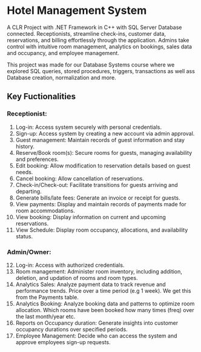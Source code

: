 # Hotel Management System
A CLR Project with .NET Framework in C++ with SQL Server Database connected. Receptionists, streamline check-ins, customer data, reservations, and billing effortlessly through the application. Admins take control with intuitive room management, analytics on bookings, sales data and occupancy, and employee management.

This project was made for our Database Systems course where we explored SQL queries, stored procedures, triggers, transactions as well ass Database creation, normalization and more.

## Key Fuctionalities
### Receptionist:
1.	Log-in: Access system securely with personal credentials.
2.	Sign-up: Access system by creating a new account via admin approval. 
3.	Guest management: Maintain records of guest information and stay history.
4.	Reserve/Book room(s): Secure rooms for guests, managing availability and preferences. 
5.	Edit booking: Allow modification to reservation details based on guest needs.
6.	Cancel booking: Allow cancellation of reservations.
7.	Check-in/Check-out: Facilitate transitions for guests arriving and departing.
8.	Generate bills/late fees: Generate an invoice or receipt for guests. 
9.	View payments: Display and maintain records of payments made for room accommodations. 
10.	View booking: Display information on current and upcoming reservations.
11.	View Schedule: Display room occupancy, allocations, and availability status.

### Admin/Owner:
12.	Log-in: Access with authorized credentials.
13.	Room management: Administer room inventory, including addition, deletion, and updation of rooms and room types. 
14.	Analytics Sales: Analyze payment data to track revenue and performance trends.
Price over a time period (e.g 1 week). We get this from the Payments table.
15.	Analytics Booking: Analyze booking data and patterns to optimize room allocation.
Which rooms have been booked how many times (freq) over the last month/year etc.
16.	Reports on Occupancy duration: Generate insights into customer occupancy durations over specified periods.
17.	Employee Management: Decide who can access the system and approve employees sign-up requests.
